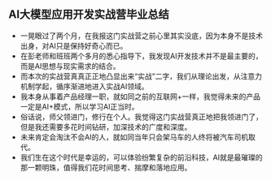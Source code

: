 ## AI大模型应用开发实战营毕业总结
- 一晃眼过了两个月，在我报这门实战营之前心里其实没底，因为本身不是技术出身，对AI只是保持好奇心而已。
- 在彭老师和班班两个多月的悉心指导下，我发现AI开发技术并不是最主要的，而是AI思想与现实需求的结合。
- 而本次的实战营真真正正地凸显出来“实战”二字，我们从理论出发，从注意力机制学起，循序渐进地进入实战AI领域。
- 我本身从事着产品经理一职，就如同之前的互联网+一样，我觉得未来的产品一定是AI+模式，所以学习AI正当时。
- 俗话说，师父领进门，修行在个人。我觉得这门实战营真正地把我领进门了，但是我还需要多花时间钻研，加深技术的广度和深度。
- 未来肯定会淘汰不会AI的人，就如同当年只会架马车的人终将被汽车司机取代。
- 我们生在这个时代是幸运的，可以体验纷繁复杂的前沿科技，AI就是最璀璨的那一颗明珠，值得我们花时间思考、揣摩和落地应用。